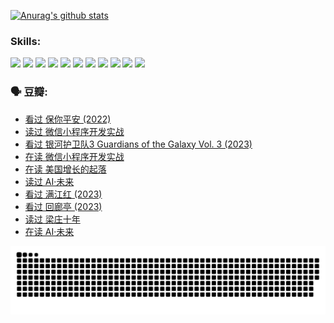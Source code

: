 
[![Anurag's github stats](https://github-readme-stats.vercel.app/api?username=w940853815)](https://github.com/anuraghazra/github-readme-stats)

### Skills:

<code><img height="32" src="https://cdn.jsdelivr.net/npm/simple-icons@v5/icons/python.svg"></code>
<code><img height="32" src="https://cdn.jsdelivr.net/npm/simple-icons@v5/icons/javascript.svg"></code>
<code><img height="32" src="https://cdn.jsdelivr.net/npm/simple-icons@v5/icons/django.svg"></code>
<code><img height="32" src="https://cdn.jsdelivr.net/npm/simple-icons@v5/icons/flask.svg"></code>
<code><img height="32" src="https://cdn.jsdelivr.net/npm/simple-icons@v5/icons/vuetify.svg"></code>
<code><img height="32" src="https://cdn.jsdelivr.net/npm/simple-icons@v5/icons/git.svg"></code>
<code><img height="32" src="https://cdn.jsdelivr.net/npm/simple-icons@v5/icons/docker.svg"></code>
<code><img height="32" src="https://cdn.jsdelivr.net/npm/simple-icons@v5/icons/postgresql.svg"></code>
<code><img height="32" src="https://cdn.jsdelivr.net/npm/simple-icons@v5/icons/elasticsearch.svg"></code>
<code><img height="32" src="https://cdn.jsdelivr.net/npm/simple-icons@v5/icons/macos.svg"></code>
<code><img height="32" src="https://cdn.jsdelivr.net/npm/simple-icons@v5/icons/linux.svg"></code>

### 🗣 豆瓣:

<!-- DOUBAN-ACTIVITIES:START -->
- [看过 保你平安‎ (2022)](https://www.douban.com/people/136069238/status/4239139510/?_i=84736200)
- [读过 微信小程序开发实战](https://www.douban.com/people/136069238/status/4237321528/?_i=84736200)
- [看过 银河护卫队3 Guardians of the Galaxy Vol. 3‎ (2023)](https://www.douban.com/people/136069238/status/4236631849/?_i=84736200)
- [在读 微信小程序开发实战](https://www.douban.com/people/136069238/status/4230177692/?_i=84736200)
- [在读 美国增长的起落](https://www.douban.com/people/136069238/status/4220055912/?_i=84736200)
- [读过 AI·未来](https://www.douban.com/people/136069238/status/4220054171/?_i=84736200)
- [看过 满江红‎ (2023)](https://www.douban.com/people/136069238/status/4219146433/?_i=84736200)
- [看过 回廊亭‎ (2023)](https://www.douban.com/people/136069238/status/4215992758/?_i=84736200)
- [读过 梁庄十年](https://www.douban.com/people/136069238/status/4206664969/?_i=84736200)
- [在读 AI·未来](https://www.douban.com/people/136069238/status/4206653520/?_i=84736200)
<!-- DOUBAN-ACTIVITIES:END -->


![Snake animation](https://raw.githubusercontent.com/w940853815/w940853815/output/github-contribution-grid-snake.svg)

<!--
**w940853815/w940853815** is a ✨ _special_ ✨ repository because its `README.md` (this file) appears on your GitHub profile.

Here are some ideas to get you started:

- 🔭 I’m currently working on ...
- 🌱 I’m currently learning ...
- 👯 I’m looking to collaborate on ...
- 🤔 I’m looking for help with ...
- 💬 Ask me about ...
- 📫 How to reach me: ...
- 😄 Pronouns: ...
- ⚡ Fun fact: ...
-->
